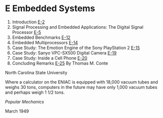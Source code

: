 # E Embedded Systems

1. Introduction [E-2](#introduction-10)
2. Signal Processing and Embedded Applications: The Digital
   Signal Processor [E-5](#signal-processing-and-embedded-applications-the-digital-signal-processor)
3. Embedded Benchmarks [E-12](#embedded-benchmarks)
4. Embedded Multiprocessors [E-14](#embedded-multiprocessors)
5. Case Study: The Emotion Engine of the Sony PlayStation 2
   [E-15](#case-study-the-emotion-engine-of-the-sony-playstation-2)
6. Case Study: Sanyo VPC-SX500 Digital Camera
   [E-19](#case-study-sanyo-vpc-sx500-digital-camera)
7. Case Study: Inside a Cell Phone
   [E-20](#case-study-inside-a-cell-phone)
8. Concluding Remarks [E-25](#concluding-remarks-10)
   By Thomas M. Conte

North Carolina State University

Where a calculator on the ENIAC is equipped with 18,000 vacuum tubes and weighs 30 tons, computers in the future may have only 1,000 vacuum tubes and perhaps weigh 1 1/2 tons.

_Popular Mechanics_

March 1949
